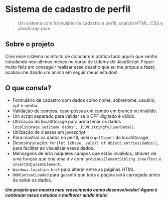 # Sistema de cadastro de perfil

> Um sistema com formulário de cadastro e perfil, usando HTML, CSS e JavaScript puro.

## Sobre o projeto

Criei esse sistema no intuito de colocar em prática tudo aquilo que venho estudando nos ultimos meses no curso de Udemy de JavaScript. Fiquei muito feliz em conseguir realizar esse desafio que eu me propus a fazer, acabou me dando um animo em seguir meus estudos!

## O que consta?

* Formulário de cadastro com dados como nome, sobrenome, usuário, cpf e senha.
* Validação de campos, caso possua um campo em branco ou inválido.
* Um script separado para validar se o CPF digitado é válido.
* Utilização do localStorage para armazenar os dados `localStorage.setItem('dados', JSON.stringfy(userData))`.
* Utilização de classes em javascript.
* Para mostrar os dados no perfil, usei o `getItem()` do localStorage.
* Desestruturação: `for(let [chave, valor] of Object.entries(dados))`, para facilitar ao visualizar esses dados.
* Mensagens de erro naqueles campos que estão inválidos, atravez de uma função que cria uma div com: `previousElementSibling.innerText` e `insertAdjacentElement`.
* `Windows.location.href` para alterar entre as páginas HTML.
* `DOMContentLoaded` para garantir que toda a página será carregada antes de exibir os dados.

***Um projeto que mostra meu crescimento como desenvolvedor! Agora é continuar meus estudos e melhorar ainda mais!***
